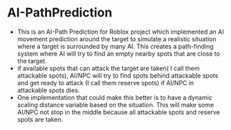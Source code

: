 # AI-PathPrediction
- This is an AI-Path Prediction for Roblox project  which implemented an AI movement prediction around the target to simulate a realistic situation where a target is surrounded by many AI. This creates a path-finding system where AI will try to find an empty 
nearby spots that are close to the target. 
- if available spots that can attack the target are taken( I call them attackable spots), AI/NPC will try to find spots behind attackable spots and get ready to attack (I call them reserve spots) if AI/NPC in attackable spots dies.
- One implementation that could make this better is to have a dynamic scaling distance variable based on the situation. This will make some AI/NPC not stop in the middle because all attackable spots and reserve spots are taken.
